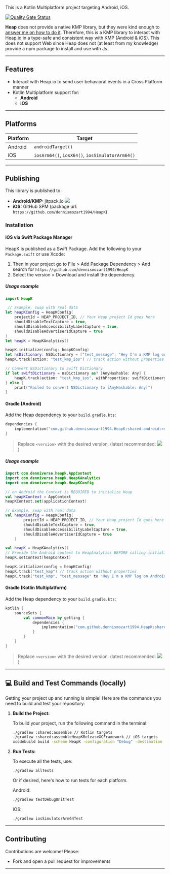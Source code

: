 This is a Kotlin Multiplatform project targeting Android, iOS.

[![Quality Gate Status](https://sonarcloud.io/api/project_badges/measure?project=dennismozart1994_HeapK&metric=alert_status)](https://sonarcloud.io/summary/new_code?id=dennismozart1994_HeapK)

**Heap** does not provide a native KMP library, but they were kind enough to [answer me on how to do it](https://github.com/heap/heap-ios-autocapture-sdk/issues/4). Therefore, this is a KMP library to interact with  Heap.io in a type-safe and consistent way with KMP (Android & iOS). This does not support Web since Heap does not (at least from my knowledge) provide a npm package to install and use with Js.

---

## Features

- Interact with Heap.io to send user behavioral events in a Cross Platform manner
- Kotlin Multiplatform support for:
    - **Android**
    - **iOS**
---

## Platforms

| Platform | Target                                          |
|----------|-------------------------------------------------|
| Android  | `androidTarget()`                               |
| iOS      | `iosArm64()`, `iosX64()`, `iosSimulatorArm64()` |

---

## Publishing

This library is published to:

- **Android/KMP:** jitpack.io [![](https://jitpack.io/v/dennismozart1994/HeapK.svg)](https://jitpack.io/#dennismozart1994/HeapK)
- **iOS:** GitHub SPM (package url: `https://github.com/dennismozart1994/HeapK`)

### Installation

#### iOS via Swift Package Manager

HeapK is published as a Swift Package. Add the following to your `Package.swift` or use Xcode:

1. Then in your project go to File > Add Package Dependency > And search for `https://github.com/dennismozart1994/HeapK`
2. Select the version > Download and install the dependency.

##### Usage example

```swift
import HeapK

 // Example, swap with real data
let heapKConfig = HeapKConfig(
    projectId = HEAP_PROJECT_ID, // Your Heap project Id goes here
    shouldDisableTextCapture = true,
    shouldDisableAccessibilityLabelCapture = true,
    shouldDisableAdvertiserIdCapture = true
)
let heapK = HeapKAnalytics()

heapK.initialize(config: heapKConfig)
let nsDictionary: NSDictionary = ["test_message": "Hey I'm a KMP log on iOS"]
heapK.track(action: "test_kmp_ios") // track action without properties

// Convert NSDictionary to Swift Dictionary
if let swiftDictionary = nsDictionary as? [AnyHashable: Any] {
    heapK.track(action: "test_kmp_ios", withProperties: swiftDictionary) // track action with extra properties
} else {
    print("Failed to convert NSDictionary to [AnyHashable: Any]")
}
```

#### Gradle (Android)

Add the Heap dependency to your `build.gradle.kts`:

```kotlin
dependencies {
    implementation("com.github.dennismozart1994.HeapK:shared-android:<version>")
}
```

> Replace `<version>` with the desired version. (latest recommended: [![](https://jitpack.io/v/dennismozart1994/HeapK.svg)](https://jitpack.io/#dennismozart1994/HeapK) )

##### Usage example

```kotlin
import com.denniverse.heapk.AppContext
import com.denniverse.heapk.HeapKAnalytics
import com.denniverse.heapk.HeapKConfig

// on Android the Context is REQUIRED to initialize Heap
val heapKContext = AppContext
heapKContext.set(applicationContext)

// Example, swap with real data
val heapKConfig = HeapKConfig(
        projectId = HEAP_PROJECT_ID, // Your Heap project Id goes here
        shouldDisableTextCapture = true,
        shouldDisableAccessibilityLabelCapture = true,
        shouldDisableAdvertiserIdCapture = true
    )

val heapK = HeapKAnalytics()
// Provide the Android context to HeapAnalytics BEFORE calling initialize() on Android
heapK.setContext(heapContext)

heapK.initialize(config = heapKConfig)
heapK.track("test_kmp") // track action without properties
heapK.track("test_kmp", "test_message" to "Hey I'm a KMP log on Android") // track action with extra properties
```

#### Gradle (Kotlin Multiplatform)

Add the Heap dependency to your `build.gradle.kts`:

```kotlin
kotlin {
    sourceSets {
        val commonMain by getting {
            dependencies {
                implementation("com.github.dennismozart1994.HeapK:shared:<version>")
            }
        }
    }
}
```

> Replace `<version>` with the desired version. (latest recommended: [![](https://jitpack.io/v/dennismozart1994/HeapK.svg)](https://jitpack.io/#dennismozart1994/HeapK) )

---

## 💻 Build and Test Commands (locally)

Getting your project up and running is simple! Here are the commands you need to build and test your
repository:

1. **Build the Project:**

   To build your project, run the following command in the terminal:

   ```bash
   ./gradlew :shared:assemble // Kotlin targets
   ./gradlew :shared:assembleHeapKReleaseXCFramework // iOS targets
   xcodebuild build -scheme HeapK -configuration "Debug" -destination generic/platform=iOS -verbose SKIP_INSTALL=NO BUILD_LIBRARY_FOR_DISTRIBUTION=YES 
   ```

2. **Run Tests:**

   To execute all the tests, use:

   ```bash
   ./gradlew allTests
   ```

   Or if desired, here's how to run tests for each platform.

   Android:

   ```bash
   ./gradlew testDebugUnitTest
   ```

   iOS:

   ```bash
   ./gradlew iosSimulatorArm64Test
   ```

---

## Contributing

Contributions are welcome! Please:

- Fork and open a pull request for improvements

---

